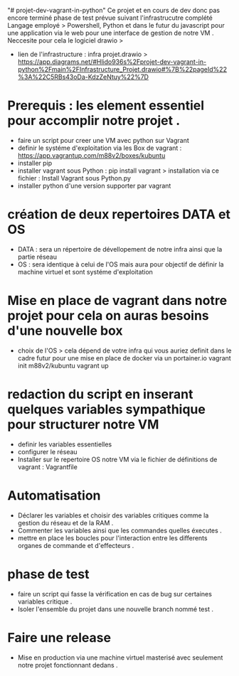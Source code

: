 "# projet-dev-vagrant-in-python" 
Ce projet et en cours de dev donc pas encore terminé phase de test prévue suivant l'infrastrucutre complété 
Langage employé > Powershell, Python et dans le futur du javascript pour une application via le web pour une interface de gestion de notre VM .
Neccesite pour cela le logiciel drawio >  
- lien de l'infrastructure : infra projet.drawio > https://app.diagrams.net/#Hlido936s%2Fprojet-dev-vagrant-in-python%2Fmain%2FInfrastructure_Projet.drawio#%7B%22pageId%22%3A%22C5RBs43oDa-KdzZeNtuy%22%7D

# Prerequis : les element essentiel pour accomplir notre projet .
- faire un script pour creer une VM avec python sur Vagrant 
- definir le systéme d'exploitation via les Box de vagrant : https://app.vagrantup.com/m88v2/boxes/kubuntu
- installer pip 
- installer vagrant sous Python : pip install vagrant > installation via ce fichier : Install Vagrant sous Python.py
- installer python d'une version supporter par vagrant 

# création de deux repertoires DATA et OS 
- DATA : sera un répertoire de dévellopement de notre infra ainsi que la partie réseau
- OS : sera identique à celui de l'OS mais aura pour objectif de définir la machine virtuel et sont systéme d'exploitation

# Mise en place de vagrant dans notre projet pour cela on auras besoins d'une nouvelle box 
- choix de l'OS > cela dépend de votre infra qui vous auriez definit dans le cadre futur pour une mise en place de docker via un portainer.io
 vagrant init m88v2/kubuntu
 vagrant up

# redaction du script en inserant quelques variables sympathique pour structurer notre VM 

- definir les variables essentielles 
- configurer le réseau 
- Installer sur le repertoire OS notre VM via le fichier de définitions de vagrant : Vagrantfile 

# Automatisation
- Déclarer les variables et choisir des variables critiques comme la gestion du réseau et de la RAM .
- Commenter les variables ainsi que les commandes quelles éxecutes .
- mettre en place les boucles pour l'interaction entre les differents organes de commande et d'effecteurs .

# phase de test 
- faire un script qui fasse la vérification en cas de bug sur certaines variables critique .
- Isoler l'ensemble du projet dans une nouvelle branch nommé test .
  

# Faire une release
- Mise en production via une machine virtuel masterisé avec seulement notre projet fonctionnant dedans .


